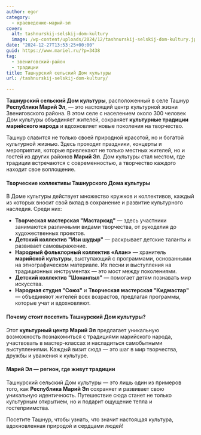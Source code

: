 ```yaml
---
author: egor
category:
  - краеведение-марий-эл
cover:
  alt: tashnurskij-selskij-dom-kultury
  image: /wp-content/uploads/2024/12/tashnurskij-selskij-dom-kultury.jpg
date: "2024-12-27T13:53:25+00:00"
guid: https://www.mariel.ru/?p=3438
tag:
  - звениговский-район
  - традиции
title: Ташнурский сельский Дом культуры
url: /tashnurskij-selskij-dom-kultury/

---
```

**Ташнурский сельский Дом культуры**, расположенный в селе Ташнур **Республики Марий Эл**, — это настоящий центр культурной жизни Звениговского района. В этом селе с населением около 300 человек Дом культуры объединяет жителей, сохраняет **культурные традиции марийского народа** и вдохновляет новые поколения на творчество.

Ташнур славится не только своей природной красотой, но и богатой культурной жизнью. Здесь проходят праздники, концерты и мероприятия, которые привлекают не только местных жителей, но и гостей из других районов **Марий Эл**. Дом культуры стал местом, где традиции встречаются с современностью, а творчество каждого находит свое воплощение.

#### Творческие коллективы Ташнурского Дома культуры

В Доме культуры действует множество кружков и коллективов, каждый из которых вносит свой вклад в сохранение и развитие культурного наследия. Среди них:

- **Творческая мастерская "Мастаркид"** — здесь участники занимаются различными видами творчества, от рукоделия до художественных проектов.
- **Детский коллектив "Изи шудыр"** — раскрывает детские таланты и развивает самовыражение.
- **Народный фольклорный коллектив «Алан»** — хранитель **марийской культуры**, выступающий с программами, основанными на этнографическом материале. Их песни и выступления на традиционных инструментах — это мост между поколениями.
- **Детский коллектив "Шонанпыл"** — помогает детям познавать мир искусства.
- **Народная студия "Союз"** и **Творческая мастерская "Кидмастар"** — объединяют жителей всех возрастов, предлагая программы, которые учат и вдохновляют.

#### Почему стоит посетить Ташнурский Дом культуры?

Этот **культурный центр Марий Эл** предлагает уникальную возможность познакомиться с традициями марийского народа, участвовать в мастер-классах и насладиться самобытными выступлениями. Каждый визит сюда — это шаг в мир творчества, дружбы и уважения к культуре.

#### Марий Эл — регион, где живут традиции

Ташнурский сельский Дом культуры — это лишь один из примеров того, как **Республика Марий Эл** сохраняет и развивает свою уникальную идентичность. Путешествие сюда станет не только культурным открытием, но и подарит ощущение тепла и гостеприимства.

Посетите Ташнур, чтобы узнать, что значит настоящая культура, вдохновленная природой и сердцами людей!

